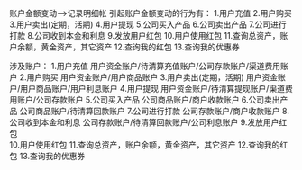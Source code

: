 
账户金额变动-->记录明细帐
引起账户金额变动的行为有：
1.用户充值
2.用户购买
3.用户卖出(定期，活期)
4.用户提现
5.公司买入产品
6.公司卖出产品
7.公司进行打款
8.公司收到本金和利息
9.发放用户红包
10.用户使用红包
11.查询总资产，账户余额，黄金资产，其它资产
12.查询我的红包
13.查询我的优惠券

涉及账户：
1.用户充值                           用户资金账户/待清算充值账户/公司存款账户/渠道费用账户
2.用户购买	                    用户资金账户/用户商品账户
3.用户卖出(定期，活期)      用户资金账户/用户商品账户/用户利息账户
4.用户提现                          用户资金账户/待清算提现账户/渠道费用账户/公司存款账户
5.公司买入产品                   公司商品账户/商户收款账户
6.公司卖出产品                   公司商品账户/待清算回款账户
7.公司进行打款                   公司存款账户/商户收款账户
8.公司收到本金和利息        公司存款账户/待清算回款账户/公司利息账户
9.发放用户红包   
10.用户使用红包
11.查询总资产，账户余额，黄金资产，其它资产
12.查询我的红包
13.查询我的优惠券
